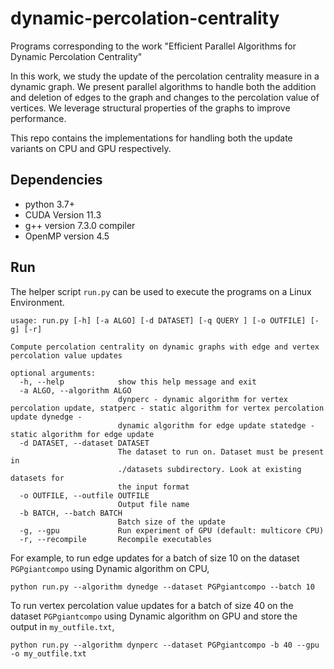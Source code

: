 # dynamic-percolation-centrality
Programs corresponding to the work "Efficient Parallel Algorithms for Dynamic Percolation Centrality"

In this work, we study the update of the percolation centrality measure in a dynamic graph. We present parallel algorithms to handle both the addition and deletion of edges to the graph and changes to the percolation value of vertices. We leverage structural properties of the graphs to improve performance.

This repo contains the implementations for handling both the update variants on CPU and GPU respectively.

## Dependencies

- python 3.7+
- CUDA  Version  11.3
- g++ version 7.3.0 compiler
- OpenMP version 4.5

## Run

The helper script `run.py` can be used to execute the programs on a Linux Environment. 
```
usage: run.py [-h] [-a ALGO] [-d DATASET] [-q QUERY ] [-o OUTFILE] [-g] [-r]

Compute percolation centrality on dynamic graphs with edge and vertex percolation value updates

optional arguments:
  -h, --help            show this help message and exit
  -a ALGO, --algorithm ALGO
                        dynperc - dynamic algorithm for vertex percolation update, statperc - static algorithm for vertex percolation update dynedge -
                        dynamic algorithm for edge update statedge - static algorithm for edge update
  -d DATASET, --dataset DATASET
                        The dataset to run on. Dataset must be present in
                        ./datasets subdirectory. Look at existing datasets for
                        the input format
  -o OUTFILE, --outfile OUTFILE
                        Output file name
  -b BATCH, --batch BATCH
                        Batch size of the update
  -g, --gpu             Run experiment of GPU (default: multicore CPU)
  -r, --recompile       Recompile executables
```

For example, to run edge updates for a batch of size 10 on the dataset `PGPgiantcompo` using Dynamic algorithm on CPU,
```
python run.py --algorithm dynedge --dataset PGPgiantcompo --batch 10
```

To run vertex percolation value updates for a batch of size 40 on the dataset `PGPgiantcompo` using Dynamic algorithm on GPU and store the output in `my_outfile.txt`,
```
python run.py --algorithm dynperc --dataset PGPgiantcompo -b 40 --gpu -o my_outfile.txt 
```
